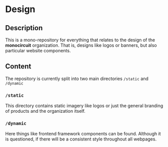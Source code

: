 # Design

## Description

This is a mono-repository for everything that relates to the design of the **monocircuit** organization. That is, designs like logos or banners, but also particular website components.

## Content

The repository is currently split into two main directories `/static` and `/dynamic`

### `/static`

This directory contains static imagery like logos or just the general branding of products and the organization itself.

### `/dynamic`

Here things like frontend framework components can be found. Although it is questioned, if there will be a consistent style throughout all webpages.
